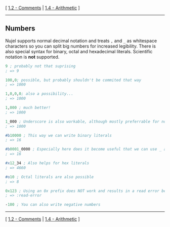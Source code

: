 [
[1.2 - Comments](./1.2-comments.md)
|
[1.4 - Arithmetic](./1.4-arithmetic.md)
]

--------

## Numbers
Nujel supports normal decimal notation and treats `,` and `_` as whitespace characters so you can split big numbers for increased legibility.  There is also special syntax for binary, octal and hexadecimal literals. Scientific notation is **not** supported.
```scheme
9 ; probably not that suprising
; => 9

100,0; possible, but probably shouldn't be commited that way
; => 1000

1,0,0,0; also a possibility...
; => 1000

1,000 ; much better!
; => 1000

1_000 ; Underscore is also workable, although mostly preferrable for non decimal literals
; => 1000

#b10000 ; This way we can write binary literals
; => 16

#b0001_0000 ; Especially here does it become useful that we can use _ and , to split our literal wherever we choose
; => 16

#x12_34 ; Also helps for hex literals
; => 4660

#o10 ; Octal literals are also possible
; => 8

0x123 ; Using an 0x prefix does NOT work and results in a read error being thrown
; => :read-error

-100 ; You can also write negative numbers

```

--------

[
[1.2 - Comments](./1.2-comments.md)
|
[1.4 - Arithmetic](./1.4-arithmetic.md)
]